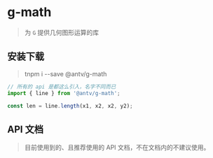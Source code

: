 # g-math

> 为 `G` 提供几何图形运算的库

## 安装下载

> tnpm i --save @antv/g-math

```js
// 所有的 api 是都这么引入，名字不同而已
import { line } from '@antv/g-math';

const len = line.length(x1, x2, x2, y2);
```

## API 文档

> 目前使用到的、且推荐使用的 API 文档，不在文档内的不建议使用。
